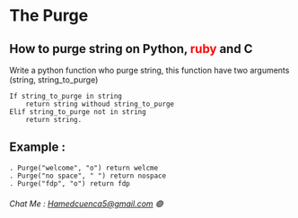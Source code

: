 # The Purge

## How to purge string on Python, <span style="color: red"> ruby </span> and C

Write a python function who purge string, this function have two arguments (string, string_to_purge)
```
If string_to_purge in string
    return string withoud string_to_purge
Elif string_to_purge not in string
    return string.
```
## Example :
    . Purge("welcome", "o") return welcme
    . Purge("no space", " ") return nospace
    . Purge("fdp", "o") return fdp

###### Chat Me : Hamedcuenca5@gmail.com 🟣